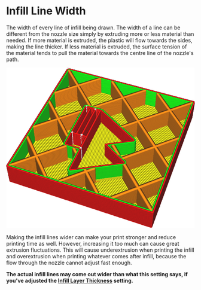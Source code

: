 Infill Line Width
====
The width of every line of infill being drawn. The width of a line can be different from the nozzle size simply by extruding more or less material than needed. If more material is extruded, the plastic will flow towards the sides, making the line thicker. If less material is extruded, the surface tension of the material tends to pull the material towards the centre line of the nozzle's path.

<!--screenshot {
"image_path": "infill_line_width.png",
"models": [{"script": "material_calibration.scad"}],
"camera_position": [35, 92, 122],
"settings": {"infill_line_width": 1},
"layer": 111,
"colours": 64
}-->
![The infill lines are significantly wider than the rest](images/infill_line_width.png)

Making the infill lines wider can make your print stronger and reduce printing time as well. However, increasing it too much can cause great extrusion fluctuations. This will cause underextrusion when printing the infill and overextrusion when printing whatever comes after infill, because the flow through the nozzle cannot adjust fast enough.

**The actual infill lines may come out wider than what this setting says, if you've adjusted the [Infill Layer Thickness](infill_sparse_thickness.md) setting.**